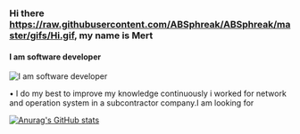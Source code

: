 ### Hi there https://raw.githubusercontent.com/ABSphreak/ABSphreak/master/gifs/Hi.gif, my name is Mert
#### I am software developer
![I am software developer](https://user-images.githubusercontent.com/5713670/87202985-820dcb80-c2b6-11ea-9f56-7ec461c497c3.gif)

• I do my best to improve my knowledge continuously i worked for network and operation system in a subcontractor company.I am looking for

[![Anurag's GitHub stats](https://github-readme-stats.vercel.app/api?username=anuraghazra)](https://github.com/anuraghazra/github-readme-stats)
